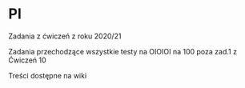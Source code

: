 # PI

Zadania z ćwiczeń z roku 2020/21

Zadania przechodzące wszystkie testy na OIOIOI na 100 poza zad.1 z Ćwiczeń 10

Treści dostępne na wiki
